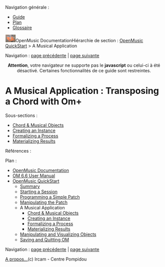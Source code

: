 <div id="tplf" class="tplPage">

<div id="tplh">

<span class="hidden">Navigation générale : </span>

  - [<span>Guide</span>](OM-Documentation.md)
  - [<span>Plan</span>](OM-Documentation_1.md)
  - [<span>Glossaire</span>](OM-Documentation_2.md)

</div>

<div id="tplt">

![empty.gif](../tplRes/page/empty.gif)![logoom1.png](../res/logoom1.png)<span class="tplTi">OpenMusic
Documentation</span><span class="sw_outStack_navRoot"><span class="hidden">Hiérarchie
de section : </span>[<span>OpenMusic
QuickStart</span>](QuickStart-Chapters.md)<span class="stkSep"> \>
</span><span class="stkSel_yes"><span>A Musical
Application</span></span></span>

</div>

<div class="tplNav">

<span class="hidden">Navigation : </span>[<span>page
précédente</span>](3ManipPatch.md "page précédente(Manipulating the Patch)")<span class="hidden">
| </span>[<span>page
suivante</span>](4aApplication.md "page suivante(Chord & Musical Objects)")

</div>

<div id="tplc" class="tplc_out_yes">

<div style="text-align: center;">

**Attention**, votre navigateur ne supporte pas le **javascript** ou
celui-ci à été désactivé. Certaines fonctionnalités de ce guide sont
restreintes.

</div>

<div class="headCo">

# <span>A Musical Application : Transposing a Chord with Om+</span>

<div class="headCo_co">

<div class="subSecList">

<div class="subSecUi">

<span class="hidden">Sous-sections :</span>

  - [<span>Chord & Musical Objects</span>](4aApplication.md)
  - [<span>Creating an Instance</span>](4bApplication.md)
  - [<span>Formalizing a Process</span>](4cApplication.md)
  - [<span>Materializing Results</span>](4dApplication.md)

</div>

</div>

</div>

</div>

<span class="hidden">Références : </span>

</div>

<div id="tplo" class="tplo_out_yes">

<div class="tplOTp">

<div class="tplOBm">

<div id="mnuFrm">

<span class="hidden">Plan :</span>

<div id="mnuFrmUp" onmouseout="menuScrollTiTask.fSpeed=0;" onmouseover="if(menuScrollTiTask.fSpeed&gt;=0) {menuScrollTiTask.fSpeed=-2; scTiLib.addTaskNow(menuScrollTiTask);}" onclick="menuScrollTiTask.fSpeed-=2;" style="display: none;">

<span id="mnuFrmUpLeft">[](#)</span><span id="mnuFrmUpCenter"></span><span id="mnuFrmUpRight"></span>

</div>

<div id="mnuScroll">

  - [<span>OpenMusic Documentation</span>](OM-Documentation.md)
  - [<span>OM 6.6 User Manual</span>](OM-User-Manual.md)
  - [<span>OpenMusic QuickStart</span>](QuickStart-Chapters.md)
      - [<span>Summary</span>](Intro_1.md)
      - [<span>Starting a Session</span>](1_StartSession.md)
      - [<span>Programming a Simple Patch</span>](2_progpatch.md)
      - [<span>Manipulating the Patch</span>](3ManipPatch.md)
      - <span id="i0" class="outLeftSel_yes"><span>A Musical
        Application</span></span>
          - [<span>Chord & Musical Objects</span>](4aApplication.md)
          - [<span>Creating an Instance</span>](4bApplication.md)
          - [<span>Formalizing a Process</span>](4cApplication.md)
          - [<span>Materializing Results</span>](4dApplication.md)
      - [<span>Manipulating and Visualizing
        Objects</span>](5_CompletEdition.md)
      - [<span>Saving and Quitting OM</span>](6_Quit.md)

</div>

<div id="mnuFrmDown" onmouseout="menuScrollTiTask.fSpeed=0;" onmouseover="if(menuScrollTiTask.fSpeed&lt;=0) {menuScrollTiTask.fSpeed=2; scTiLib.addTaskNow(menuScrollTiTask);}" onclick="menuScrollTiTask.fSpeed+=2;" style="display: none;">

<span id="mnuFrmDownLeft">[](#)</span><span id="mnuFrmDownCenter"></span><span id="mnuFrmDownRight"></span>

</div>

</div>

</div>

</div>

</div>

<div class="tplNav">

<span class="hidden">Navigation : </span>[<span>page
précédente</span>](3ManipPatch.md "page précédente(Manipulating the Patch)")<span class="hidden">
| </span>[<span>page
suivante</span>](4aApplication.md "page suivante(Chord & Musical Objects)")

</div>

<div id="tplb">

[<span>A propos...</span>](OM-Documentation_3.md)(c) Ircam - Centre
Pompidou

</div>

</div>
